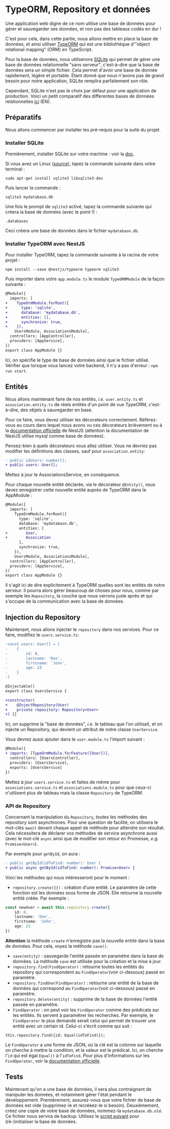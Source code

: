 # TypeORM, Repository et données

Une application web digne de ce nom utilise une base de données pour gérer et sauvegarder ses données, et non pas des 
tableaux codés en dur !

C'est pour cela, dans cette partie, nous allons mettre en place la base de données, et ainsi utiliser 
[TypeORM](https://typeorm.io/#/) qui est une bibliothèque d'"object relational mapping" (ORM) en TypeScript.

Pour la base de données, nous utiliserons [SQLite](https://www.sqlite.org/index.html) qui permet de gérer une base de 
données relationnelle "sans serveur", c'est-à-dire que la base de données sera un simple fichier. Cela permet d'avoir 
une base de donnée rapidement, légère et portable. Étant donné que nous n'avons pas de grand besoin pour notre 
application, SQLite remplira parfaitement son rôle.

Cependant, SQLite n'est pas le choix par défaut pour une application de production. Voici un petit comparatif des 
differentes bases de données relationnelles [ici](https://www.digitalocean.com/community/tutorials/sqlite-vs-mysql-vs-postgresql-a-comparison-of-relational-database-management-systems) (EN).

## Préparatifs

Nous allons commencer par installer les pré-requis pour la suite du projet.

### Installer SQLite

Premièrement, installer SQLite sur votre machine : voir la [doc](https://www.sqlite.org/download.html).

Si vous avez un Linux ([source](https://smallbusiness.chron.com/use-sqlite-ubuntu-46774.html)), tapez la commande 
suivante dans votre terminal :
```shell
sudo apt-get install sqlite3 libsqlite3-dev
```

Puis lancer la commande :
```shell
sqlite3 mydatabase.db
```

Une fois le prompt de `sqlite3` activé, tapez la commande suivante qui créera la base de données (avec le point !) :

```shell
.databases
```

Ceci créera une base de données dans le fichier `mydatabase.db`.

### Installer TypeORM avec NestJS

Pour installer TypeORM, tapez la commande suivante à la racine de votre projet :

```shell
npm install --save @nestjs/typeorm typeorm sqlite3
```

Puis importer dans votre `app.module.ts` le module `TypeORMModule` de la façon suivante :

```diff
@Module({
  imports: [
+    TypeOrmModule.forRoot({
+      type: 'sqlite',
+      database: 'mydatabase.db',
+      entities: [],
+      synchronize: true,
+    }),
    UsersModule, AssociationsModule],
  controllers: [AppController],
  providers: [AppService],
})
export class AppModule {}
```

Ici, on spécifie le type de base de données ainsi que le fichier utilisé. Vérifier que lorsque vous lancez votre backend,
il n'y a pas d'erreur : `npm run start`.

## Entités

Nous allons maintenant faire de nos entités, _i.e._ `user.entity.ts` et `association.entity.ts` de réels entités d'un point
de vue TypeORM, c'est-à-dire, des objets à sauvegarder en base.

Pour ce faire, vous devez utiliser les décorateurs correctement. Référez-vous au cours dans lequel nous avons vu ces 
décorateurs brièvement ou à la [documentation officielle](https://docs.nestjs.com/techniques/database) de NestJS 
(attention la documentation de NestJS utilise mysql comme base de données).

Pensez-bien à quels décorateurs vous allez utiliser. Vous ne devriez pas modifier les définitions des classes, sauf pour
`association.entity`:

```diff
- public idUsers: number[];
+ public users: User[];
```

Mettez à jour le AssociationsService, en conséquence.

Pour chaque nouvelle entité déclarée, via le décorateur `@Entity()`, vous devez enregistrer cette nouvelle entité auprès de TypeORM dans le AppModule :

```diff
@Module({
  imports: [
    TypeOrmModule.forRoot({
      type: 'sqlite',
      database: 'mydatabase.db',
      entities: [
+        User,
+        Association
      ],
      synchronize: true,
    }),
    UsersModule, AssociationsModule],
  controllers: [AppController],
  providers: [AppService],
})
export class AppModule {}
```

Il s'agit ici de dire explicitement à TypeORM quelles sont les entités de notre serveur. Il pourra alors gérer beaucoup de choses pour nous, comme par exemple les `Repository`, la couche que nous verrons juste après et qui s'occupe de la communication avec la base de données.

## Injection du Repository

Maintenant, nous allons injecter le `repository` dans nos services. Pour ce faire, modifiez le `users.service.ts`:

```diff
-const users: User[] = [
-    {
-        id: 0,
-        lastname: 'Doe',
-        firstname: 'John',
-        age: 23
-    }
-]

@Injectable()
export class UsersService {

+constructor(
+    @InjectRepository(User)
+    private repository: Repository<User>
+) {}
```

Ici, on supprime la "base de données", _i.e._ le tableau que l'on utilisait, et on injecte un Repository, qui devient un 
attribut de notre classe `UserService`.

Vous devrez aussi ajouter dans le `user.module.ts` l'import suivant :

```diff
@Module({
+ imports: [TypeOrmModule.forFeature([User])],
  controllers: [UsersController],
  providers: [UsersService],
  exports: [UsersService]
})
```

Mettez à jour `users.service.ts` et faites de même pour `associations.service.ts` et `associations.module.ts` pour que 
ceux-ci n'utilisent plus de tableau mais la classe `Repository` de TypeORM.

### API de Repository

Concernant la manipulation du `Repository`, toutes les méthodes des repository sont asynchrones. Pour une question de 
facilité, on utilisera le mot-clés `await` devant chaque appel de méthode pour attendre son résultat. Cela nécessitera 
de déclarer vos méthodes de service asynchrone aussi (avec le mot-clé `async` ainsi que de modifier son retour en Promesse,
_e.g._ `Promise<User>`).

Par exemple pour `getById`, on aura :

```diff
- public getById(idToFind: number): User {
+ public async getById(idToFind: number): Promise<User> {
```

Voici les méthodes qui nous intéresseront pour le moment :

- `repository.create({})` : création d'une entité. Le paramètre de cette fonction est les données sous forme de JSON. 
  Elle retourne la nouvelle entité créée. Par exemple :
```typescript
const newUser = await this.repository.create({
    id: 0, 
    lastname: 'Doe', 
    firstname: 'John', 
    age: 23 
})
```
**Attention** la méthode `create` n'enregistre pas la nouvelle entité dans la base de données. Pour cela, voyez la 
méthode `save()`.
- `save(entity)` : sauvegarde l'entité passée en paramètre dans la base de données. La méthode `save` est utilisée pour 
  la création et la mise à jour.
- `repository.find(FindOperator)` : retourne toutes les entités du repository qui correspondent au `FindOperator`(voir 
  ci-dessous) passé en paramètre.
- `repository.findOne(FindOperator)` : retourne une entité de la base de données qui correspond au `FindOperator`(voir 
  ci-dessous) passé en paramètre.
- `repository.delete(entity)` : supprime de la base de données l'entité passée en paramètre.
- `FindOperator` : on peut voir les `FindOperator` comme des prédicats sur les entités. Ils servent à paramétrer les 
  recherches. Par exemple, le `FindOperator` le plus demandé serait celui qui permet de trouver une entité avec un 
  certain id. Celui-ci s'écrit comme qui suit :
```typescript=
this.repository.find({id: Equal(idToFind)});
```
Le `FindOperator` a une forme de JSON, où la clé est la colonne sur laquelle on cherche à mettre la condition, et la 
valeur est le prédicat. Ici, on cherche l'`id` qui est égal `Equal()` à l'`idToFind`. Pour plus d'informations sur les 
`FindOperator`, voir la [documentation officielle](https://typeorm.io/#/find-options).

## Tests

Maintenant qu'on a une base de données, il sera plus contraignant de manipuler les données, et notamment gérer l'état 
pendant le développement. Premièrement, assurez-vous que votre fichier de base de données est vide (supprimez-le et 
recrééez-le si besoin). Deuxièmement, créez une copie de votre base de données, nommez-la `mydatabase.db.old`. Ce 
fichier nous servira de backup. Utilisez le [script suivant](./scripts/typeorm_resporistory_et_donnees_test.sh) pour 
(ré-)initialiser la base de données.
